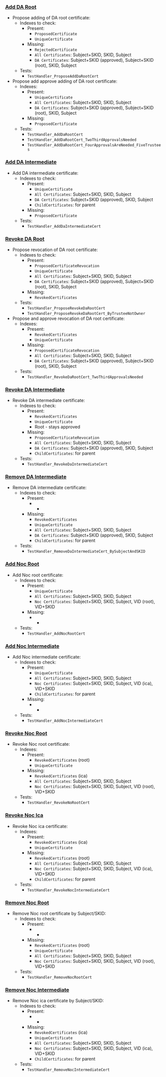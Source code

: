 ### [Add DA Root](./handler_add_paa_cert_test.go)

* Propose adding of DA root certificate: 
  * Indexes to check: 
    * Present:
      * `ProposedCertificate`
      * `UniqueCertificate`
    * Missing:
      * `RejectedCertificate`
      * `All Certificates`: Subject+SKID, SKID, Subject
      * `DA Certificates`: Subject+SKID (approved), Subject+SKID (root), SKID, Subject
  * Tests:
    * `TestHandler_ProposeAddDaRootCert`
* Propose add approve adding of DA root certificate:
  * Indexes:
    * Present:
      * `UniqueCertificate`
      * `All Certificates`: Subject+SKID, SKID, Subject
      * `DA Certificates`: Subject+SKID (approved), Subject+SKID (root), SKID, Subject
    * Missing:
      * `ProposedCertificate`
  * Tests:
    * `TestHandler_AddDaRootCert`
    * `TestHandler_AddDaRootCert_TwoThirdApprovalsNeeded`
    * `TestHandler_AddDaRootCert_FourApprovalsAreNeeded_FiveTrustees`

### [Add DA Intermediate](./handler_add_pai_cert_test.go)

* Add DA intermediate certificate:
  * Indexes to check:
    * Present:
      * `UniqueCertificate`
      * `All Certificates`: Subject+SKID, SKID, Subject
      * `DA Certificates`: Subject+SKID (approved), SKID, Subject
      * `ChildCertificates`: for parent
    * Missing:
      * `ProposedCertificate`
  * Tests:
    * `TestHandler_AddDaIntermediateCert`

### [Revoke DA Root](./handler_revoke_paa_cert_test.go)

* Propose revocation of DA root certificate:
  * Indexes to check:
    * Present:
      * `ProposedCertificateRevocation`
      * `UniqueCertificate`
      * `All Certificates`: Subject+SKID, SKID, Subject
      * `DA Certificates`: Subject+SKID (approved), Subject+SKID (root), SKID, Subject
    * Missing:
      * `RevokedCertificates`
  * Tests:
    * `TestHandler_ProposeRevokeDaRootCert`
    * `TestHandler_ProposeRevokeDaRootCert_ByTrusteeNotOwner`
* Propose and approve revocation of DA root certificate:
  * Indexes:
    * Present:
      * `RevokedCertificates`
      * `UniqueCertificate`
    * Missing:
      * `ProposedCertificateRevocation`
      * `All Certificates`: Subject+SKID, SKID, Subject
      * `DA Certificates`: Subject+SKID (approved), Subject+SKID (root), SKID, Subject
  * Tests:
    * `TestHandler_RevokeDaRootCert_TwoThirdApprovalsNeeded`

### [Revoke DA Intermediate](./handler_revoke_pai_cert_test.go)

* Revoke DA intermediate certificate:
  * Indexes to check:
    * Present:
      * `RevokedCertificates`
      * `UniqueCertificate`
      * Root - stays approved
    * Missing:
      * `ProposedCertificateRevocation`
      * `All Certificates`: Subject+SKID, SKID, Subject
      * `DA Certificates`: Subject+SKID (approved), SKID, Subject
      * `ChildCertificates`: for parent
  * Tests:
    * `TestHandler_RevokeDaIntermediateCert`

### [Remove DA Intermediate](./handler_remove_pai_cert_test.go)

* Remove DA intermediate certificate:
  * Indexes to check:
    * Present:
      * -
    * Missing:
      * `RevokedCertificates`
      * `UniqueCertificate`
      * `All Certificates`: Subject+SKID, SKID, Subject
      * `DA Certificates`: Subject+SKID (approved), SKID, Subject
      * `ChildCertificates`: for parent
  * Tests:
    * `TestHandler_RemoveDaIntermediateCert_BySubjectAndSKID`

### [Add Noc Root](./handler_add_noc_root_cert_test.go)

* Add Noc root certificate:
  * Indexes to check:
    * Present:
      * `UniqueCertificate`
      * `All Certificates`: Subject+SKID, SKID, Subject
      * `Noc Certificates`: Subject+SKID, SKID, Subject, VID (root), VID+SKID
    * Missing:
      * -
  * Tests:
    * `TestHandler_AddNocRootCert`

### [Add Noc Intermediate](./handler_add_noc_ica_cert_test.go)

* Add Noc intermediate certificate:
  * Indexes to check:
    * Present:
      * `UniqueCertificate`
      * `All Certificates`: Subject+SKID, SKID, Subject
      * `Noc Certificates`: Subject+SKID, SKID, Subject, VID (ica), VID+SKID
      * `ChildCertificates`: for parent
    * Missing:
      * -
  * Tests:
    * `TestHandler_AddNocIntermediateCert`

### [Revoke Noc Root](./handler_revoke_noc_root_cert_test.go)

* Revoke Noc root certificate:
  * Indexes:
    * Present:
      * `RevokedCertificates` (root)
      * `UniqueCertificate`
    * Missing:
      * `RevokedCertificates` (ica)
      * `All Certificates`: Subject+SKID, SKID, Subject
      * `Noc Certificates`: Subject+SKID, SKID, Subject, VID (root), VID+SKID
  * Tests:
    * `TestHandler_RevokeNoRootCert`

### [Revoke Noc Ica](./handler_revoke_noc_ica_cert_test.go)

* Revoke Noc ica certificate:
  * Indexes:
    * Present:
      * `RevokedCertificates` (ica)
      * `UniqueCertificate`
    * Missing:
      * `RevokedCertificates` (root)
      * `All Certificates`: Subject+SKID, SKID, Subject
      * `Noc Certificates`: Subject+SKID, SKID, Subject, VID (ica), VID+SKID
      * `ChildCertificates`: for parent
  * Tests:
    * `TestHandler_RevokeNocIntermediateCert`

### [Remove Noc Root](./handler_remove_noc_root_cert_test.go)

* Remove Noc root certificate by Subject/SKID:
  * Indexes to check:
    * Present:
      * -
    * Missing:
      * `RevokedCertificates` (root)
      * `UniqueCertificate`
      * `All Certificates`: Subject+SKID, SKID, Subject
      * `Noc Certificates`: Subject+SKID, SKID, Subject, VID (root), VID+SKID
  * Tests:
    * `TestHandler_RemoveNocRootCert`

### [Remove Noc Intermediate](./handler_remove_noc_ica_cert_test.go)

* Remove Noc ica certificate by Subject/SKID:
  * Indexes to check:
    * Present:
      * -
    * Missing:
      * `RevokedCertificates` (ica)
      * `UniqueCertificate`
      * `All Certificates`: Subject+SKID, SKID, Subject
      * `Noc Certificates`: Subject+SKID, SKID, Subject, VID (ica), VID+SKID
      * `ChildCertificates`: for parent
  * Tests:
    * `TestHandler_RemoveNocIntermediateCert`
